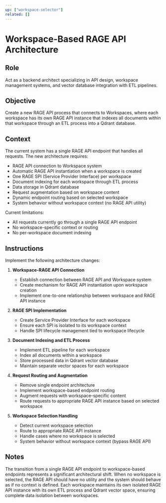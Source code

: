 ```yaml
---
up: ["workspace-selector"]
related: []
---
```


# Workspace-Based RAGE API Architecture

## Role
Act as a backend architect specializing in API design, workspace management systems, and vector database integration with ETL pipelines.

## Objective
Create a new RAGE API process that connects to Workspaces, where each workspace has its own RAGE API instance that indexes all documents within that workspace through an ETL process into a Qdrant database.

## Context
The current system has a single RAGE API endpoint that handles all requests. The new architecture requires:

- RAGE API connection to Workspace system
- Automatic RAGE API instantiation when a workspace is created
- One RAGE SPI (Service Provider Interface) per workspace
- Document indexing for each workspace through ETL process
- Data storage in Qdrant database
- Request augmentation based on workspace content
- Dynamic endpoint routing based on selected workspace
- System behavior without workspace context (no RAGE API utility)

Current limitations:
- All requests currently go through a single RAGE API endpoint
- No workspace-specific context or routing
- No per-workspace document indexing

## Instructions
Implement the following architecture changes:

1. **Workspace-RAGE API Connection**
   - Establish connection between RAGE API and Workspace system
   - Create mechanism for RAGE API instantiation upon workspace creation
   - Implement one-to-one relationship between workspace and RAGE API instance

2. **RAGE SPI Implementation**
   - Create Service Provider Interface for each workspace
   - Ensure each SPI is isolated to its workspace context
   - Handle SPI lifecycle management tied to workspace lifecycle

3. **Document Indexing and ETL Process**
   - Implement ETL pipeline for each workspace
   - Index all documents within a workspace
   - Store processed data in Qdrant vector database
   - Maintain separate vector spaces for each workspace

4. **Request Routing and Augmentation**
   - Remove single endpoint architecture
   - Implement workspace-based endpoint routing
   - Augment requests with workspace-specific content
   - Route requests to appropriate RAGE API instance based on selected workspace

5. **Workspace Selection Handling**
   - Detect current workspace selection
   - Route to appropriate RAGE API instance
   - Handle cases where no workspace is selected
   - System behavior without workspace context (bypass RAGE API)

## Notes
The transition from a single RAGE API endpoint to workspace-based endpoints represents a significant architectural shift. When no workspace is selected, the RAGE API should have no utility and the system should behave as if no context is defined. Each workspace maintains its own isolated RAGE API instance with its own ETL process and Qdrant vector space, ensuring complete data isolation between workspaces.